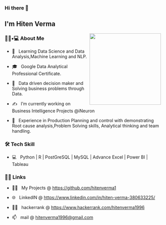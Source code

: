 
### Hi there 👋<h2> I'm Hiten Verma </h2>

<img align='right' src="https://media.giphy.com/media/M9gbBd9nbDrOTu1Mqx/giphy.gif" width="230">

<h3> 👨🏻•💻 About Me </h3>



- 👀 &nbsp; Learning Data Science and Data Analysis,Machine Learning and NLP.

- 🎓 &nbsp; Google Data Analytical Professional Certificate.

- 🌱 &nbsp; Data driven decision maker and Solving business problems through Data.

- ✍️ &nbsp; I’m currently working on Business Intelligence Projects @iNeuron

- 🏢 &nbsp; Experience in Production Planning and control with demonstrating Root cause analysis,Problem Solving skills, Analytical thinking and team handling.




<h3>🛠 Tech Skill</h3>

- 💻 &nbsp; Python | R | PostGreSQL | MySQL | Advance Excel | Power BI | Tableau





<h3> 🤝🏻 Links </h3>


- 👨‍💻 &nbsp; My Projects  @ https://github.com/hitenverma1

- 🌐 &nbsp; LinkedIN @ https://www.linkedin.com/in/hiten-verma-380633225/

- 👨‍💻 &nbsp; hackerrank @ https://www.hackerrank.com/hitenverma1996

- 📫 &nbsp; mail @ hitenverma1996@gmail.com



